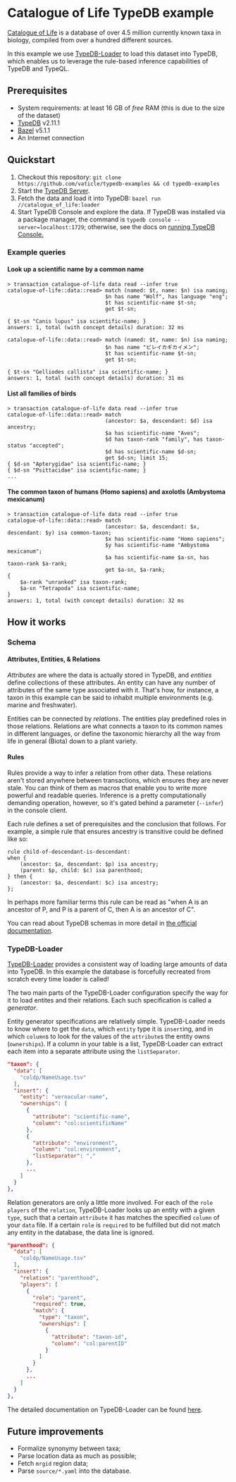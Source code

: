 # Catalogue of Life TypeDB example

[Catalogue of Life](https://www.catalogueoflife.org/) is a database of over 4.5 million currently known taxa in biology,
compiled from over a hundred different sources. 

In this example we use [TypeDB-Loader](https://github.com/typedb-osi/typedb-loader) to load this dataset into TypeDB,
which enables us to leverage the rule-based inference capabilities of TypeDB and TypeQL.

## Prerequisites

* System requirements: at least 16 GB of _free_ RAM (this is due to the size of the dataset)
* [TypeDB](https://docs.vaticle.com/docs/running-typedb/install-and-run) v2.11.1
* [Bazel](https://bazel.build/install) v5.1.1
* An Internet connection

## Quickstart

1. Checkout this repository: `git clone https://github.com/vaticle/typedb-examples && cd typedb-examples`
2. Start the [TypeDB Server](http://docs.vaticle.com/docs/running-typedb/install-and-run#start-the-typedb-server).
3. Fetch the data and load it into TypeDB: `bazel run //catalogue_of_life:loader`
4. Start TypeDB Console and explore the data. If TypeDB was installed via a package manager, the command is `typedb console --server=localhost:1729`; otherwise, see the docs on [running TypeDB Console.](https://docs.vaticle.com/docs/console/console)

### Example queries

#### Look up a scientific name by a common name

```
> transaction catalogue-of-life data read --infer true
catalogue-of-life::data::read> match (named: $t, name: $n) isa naming;
                               $n has name "Wolf", has language "eng";
                               $t has scientific-name $t-sn;
                               get $t-sn;

{ $t-sn "Canis lupus" isa scientific-name; }
answers: 1, total (with concept details) duration: 32 ms

catalogue-of-life::data::read> match (named: $t, name: $n) isa naming;
                               $n has name "ビレイカギカイメン";
                               $t has scientific-name $t-sn;
                               get $t-sn;

{ $t-sn "Gelliodes callista" isa scientific-name; }
answers: 1, total (with concept details) duration: 31 ms
```

#### List all families of birds

```
> transaction catalogue-of-life data read --infer true
catalogue-of-life::data::read> match
                               (ancestor: $a, descendant: $d) isa ancestry;
                               $a has scientific-name "Aves";
                               $d has taxon-rank "family", has taxon-status "accepted";
                               $d has scientific-name $d-sn;
                               get $d-sn; limit 15;
{ $d-sn "Apterygidae" isa scientific-name; }
{ $d-sn "Psittacidae" isa scientific-name; }
...
```

#### The common taxon of humans (Homo sapiens) and axolotls (Ambystoma mexicanum)

```
> transaction catalogue-of-life data read --infer true
catalogue-of-life::data::read> match
                               (ancestor: $a, descendant: $x, descendant: $y) isa common-taxon;
                               $x has scientific-name "Homo sapiens";
                               $y has scientific-name "Ambystoma mexicanum";
                               $a has scientific-name $a-sn, has taxon-rank $a-rank;
                               get $a-sn, $a-rank;
{
    $a-rank "unranked" isa taxon-rank;
    $a-sn "Tetrapoda" isa scientific-name;
}
answers: 1, total (with concept details) duration: 32 ms
```

## How it works

### Schema

#### Attributes, Entities, & Relations

_Attributes_ are where the data is actually stored in TypeDB, and _entities_ define collections of these attributes.
An entity can have any number of attributes of the same type associated with it. That's how, for instance, a taxon
in this example can be said to inhabit multiple environments (e.g. marine and freshwater).

Entities can be connected by _relations_. The entities play predefined roles in those relations. Relations are what
connects a taxon to its common names in different languages, or define the taxonomic hierarchy all the way from life in
general (Biota) down to a plant variety.

#### Rules

Rules provide a way to infer a relation from other data. These relations aren't stored anywhere between transactions,
which ensures they are never stale. You can think of them as macros that enable you to write more powerful and readable
queries. Inference is a pretty computationally demanding operation, however, so it's gated behind a
parameter (`--infer`) in the console client.

Each rule defines a set of prerequisites and the conclusion that follows. For example, a simple rule that ensures
ancestry is transitive could be defined like so:

```typeql
rule child-of-descendant-is-descendant:
when {
    (ancestor: $a, descendant: $p) isa ancestry;
    (parent: $p, child: $c) isa parenthood;
} then {
    (ancestor: $a, descendant: $c) isa ancestry;
};
```

In perhaps more familiar terms this rule can be read as "when A is an ancestor of P, and P is a parent of C, then A is
an ancestor of C".

You can read about TypeDB schemas in more detail in
[the official documentation](https://docs.vaticle.com/docs/schema/overview).

### TypeDB-Loader

[TypeDB-Loader](https://github.com/typedb-osi/typedb-loader) provides a consistent way of loading large amounts of data
into TypeDB. In this example the database is forcefully recreated from scratch every time loader is called!

The two main parts of the TypeDB-Loader configuration specify the way for it to load entites and their relations. Each
such specification is called a _generator_.

Entity generator specifications are relatively simple. TypeDB-Loader needs to know where to get the `data`,
which `entity` type it is `insert`ing, and in which `column`s to look for the values of the `attribute`s the entity
owns (`ownerships`). If a column in your table is a list, TypeDB-Loader can extract each item into a separate attribute 
using the `listSeparator`.

```json
"taxon": {
  "data": [
    "coldp/NameUsage.tsv"
  ],
  "insert": {
    "entity": "vernacular-name",
    "ownerships": [
      {
        "attribute": "scientific-name",
        "column": "col:scientificName"
      },
      {
        "attribute": "environment",
        "column": "col:environment",
        "listSeparator": ","
      },
      ...
    ]
  }
},
```

Relation generators are only a little more involved. For each of the `role` `players` of the `relation`, TypeDB-Loader 
looks up an entity with a given `type`, such that a certain `attribute` it has matches the specified `column` of your 
`data` file. If a certain `role` is `required` to be fulfilled but did not match any entity in the database, the data 
line is ignored.

```json
"parenthood": {
  "data": [
    "coldp/NameUsage.tsv"
  ],
  "insert": {
    "relation": "parenthood",
    "players": [
      {
        "role": "parent",
        "required": true,
        "match": {
          "type": "taxon",
          "ownerships": [
            {
              "attribute": "taxon-id",
              "column": "col:parentID"
            }
          ]
        }
      },
      ...
    ]
  }
},
```

The detailed documentation on TypeDB-Loader can be found [here](https://github.com/typedb-osi/typedb-loader/wiki).

## Future improvements

* Formalize synonymy between taxa;
* Parse location data as much as possible;
* Fetch `mrgid` region data;
* Parse `source/*.yaml` into the database.
